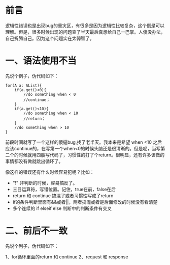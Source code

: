 # 前言

逻辑性错误也是出现bug的重灾区，有很多是因为逻辑性比较复杂，这个倒是可以理解。但是，很多时候出现的问题查了半天最后真想给自己一巴掌。人傻没办法，自己折腾自己。因为这个问题实在太弱智了。

# 一、语法使用不当

先说个例子，伪代码如下：

	for(A a: AList){
		if(a.get()<0){
			//do something when < 0
			//continue；
		}
		if(a.get()<10){
			//do something when < 10
			//return；
		}
		//do something when > 10
	}
前段时间就写了一个这样的傻逼bug,找了老半天。我本来是希望 when <10 之后应该continue的，在写第一个when<0的时候头脑还是很清晰的。但是呢，当写第二个的时候就用四肢写代码了，习惯性的打了个return。很明显，还有许多该做的事情都没有做就跳出循环了。

像这样的错误还有什么时候容易犯呢？比如：

+ "!" 非判断的时候，容易搞反了。
+ 三目运算符，写错位置。记住，true在前，false在后
+ return 和 continue 搞混了或者习惯性写成了return
+ if的条件判断里面有&&或者||，两者搞混或者是后面修改的时候没有看清楚
+ 多个连续的 if elseif else 判断中的判断条件有交叉

# 二、前后不一致
先说个列子，伪代码如下：

1、for循环里面的return 和 continue
2、request 和 response